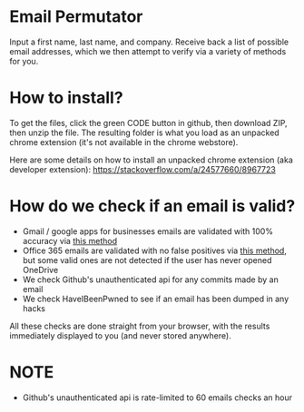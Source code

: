 # Email Permutator

Input a first name, last name, and company. Receive back a list of possible email addresses, which we then attempt to verify via a variety of methods for you.

# How to install?

To get the files, click the green CODE button in github, then download ZIP, then unzip the file. The resulting folder is what you load as an unpacked chrome extension (it's not available in the chrome webstore).

Here are some details on how to install an unpacked chrome extension (aka developer extension): https://stackoverflow.com/a/24577660/8967723


# How do we check if an email is valid?

- Gmail / google apps for businesses emails are validated with 100% accuracy via [this method](https://blog.0day.rocks/abusing-gmail-to-get-previously-unlisted-e-mail-addresses-41544b62b2)
- Office 365 emails are validated with no false positives via [this method](https://www.trustedsec.com/blog/achieving-passive-user-enumeration-with-onedrive/), but some valid ones are not detected if the user has never opened OneDrive
- We check Github's unauthenticated api for any commits made by an email
- We check HaveIBeenPwned to see if an email has been dumped in any hacks

All these checks are done straight from your browser, with the results immediately displayed to you (and never stored anywhere).

# NOTE

- Github's unauthenticated api is rate-limited to 60 emails checks an hour
